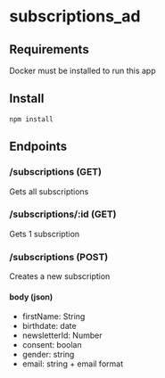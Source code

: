 # subscriptions_ad

## Requirements
Docker must be installed to run this app

## Install
```
npm install
```

## Endpoints

### /subscriptions (GET)
Gets all subscriptions

### /subscriptions/:id (GET)
Gets 1 subscription

### /subscriptions (POST)
Creates a new subscription
#### body (json)
  - firstName:  String
  - birthdate: date
  - newsletterId: Number
  - consent: boolan
  - gender: string
  - email: string + email format
